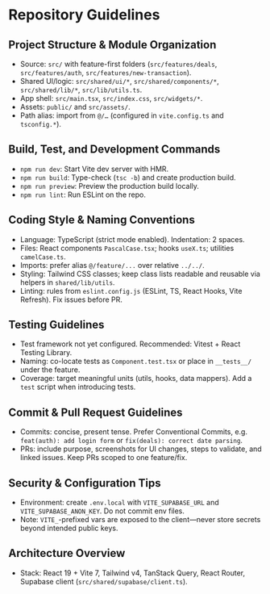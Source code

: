 # Repository Guidelines

## Project Structure & Module Organization
- Source: `src/` with feature-first folders (`src/features/deals`, `src/features/auth`, `src/features/new-transaction`).
- Shared UI/logic: `src/shared/ui/*`, `src/shared/components/*`, `src/shared/lib/*`, `src/lib/utils.ts`.
- App shell: `src/main.tsx`, `src/index.css`, `src/widgets/*`.
- Assets: `public/` and `src/assets/`.
- Path alias: import from `@/…` (configured in `vite.config.ts` and `tsconfig.*`).

## Build, Test, and Development Commands
- `npm run dev`: Start Vite dev server with HMR.
- `npm run build`: Type-check (`tsc -b`) and create production build.
- `npm run preview`: Preview the production build locally.
- `npm run lint`: Run ESLint on the repo.

## Coding Style & Naming Conventions
- Language: TypeScript (strict mode enabled). Indentation: 2 spaces.
- Files: React components `PascalCase.tsx`; hooks `useX.ts`; utilities `camelCase.ts`.
- Imports: prefer alias `@/feature/...` over relative `../../`.
- Styling: Tailwind CSS classes; keep class lists readable and reusable via helpers in `shared/lib/utils`.
- Linting: rules from `eslint.config.js` (ESLint, TS, React Hooks, Vite Refresh). Fix issues before PR.

## Testing Guidelines
- Test framework not yet configured. Recommended: Vitest + React Testing Library.
- Naming: co-locate tests as `Component.test.tsx` or place in `__tests__/` under the feature.
- Coverage: target meaningful units (utils, hooks, data mappers). Add a `test` script when introducing tests.

## Commit & Pull Request Guidelines
- Commits: concise, present tense. Prefer Conventional Commits, e.g. `feat(auth): add login form` or `fix(deals): correct date parsing`.
- PRs: include purpose, screenshots for UI changes, steps to validate, and linked issues. Keep PRs scoped to one feature/fix.

## Security & Configuration Tips
- Environment: create `.env.local` with `VITE_SUPABASE_URL` and `VITE_SUPABASE_ANON_KEY`. Do not commit env files.
- Note: `VITE_`-prefixed vars are exposed to the client—never store secrets beyond intended public keys.

## Architecture Overview
- Stack: React 19 + Vite 7, Tailwind v4, TanStack Query, React Router, Supabase client (`src/shared/supabase/client.ts`).
